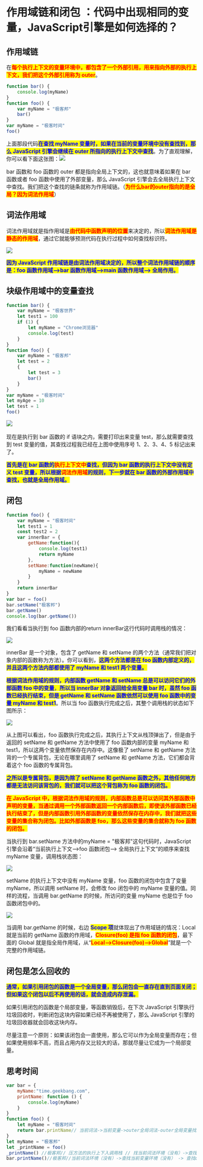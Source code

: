# 作用域链和闭包 ：代码中出现相同的变量，JavaScript引擎是如何选择的？

## ​作用域链

在<mark style="color:red;">**每个执行上下文的变量环境中，都包含了一个外部引用，用来指向外部的执行上下文，我们把这个外部引用称为 outer**</mark>。

```javascript
function bar() {
    console.log(myName)
}
function foo() {
    var myName = "极客邦"
    bar()
}
var myName = "极客时间"
foo()
```

上面那段代码<mark style="color:blue;">**在查找 myName 变量时，如果在当前的变量环境中没有查找到，那么 JavaScript 引擎会继续在 outer 所指向的执行上下文中查找**</mark>。为了直观理解，你可以看下面这张图：![](<../../.gitbook/assets/image (85).png>)

bar 函数和 foo 函数的 outer 都是指向全局上下文的，这也就意味着如果在 bar 函数或者 foo 函数中使用了外部变量，那么 JavaScript 引擎会去全局执行上下文中查找。我们把这个查找的链条就称为作用域链。（<mark style="color:red;">**为什么bar的outer指向的是全局？因为词法作用域**</mark>）

## 词法作用域

词法作用域就是指作用域是<mark style="color:red;">**由代码中函数声明的位置**</mark>来决定的，所以<mark style="color:red;">**词法作用域是静态的作用域**</mark>，通过它就能够预测代码在执行过程中如何查找标识符。

![](<../../.gitbook/assets/image (82) (1).png>)

<mark style="color:blue;">**因为 JavaScript 作用域链是由词法作用域决定的，所以整个词法作用域链的顺序是：foo 函数作用域—>bar 函数作用域—>main 函数作用域—> 全局作用。**</mark>

## 块级作用域中的变量查找

```javascript
function bar() {
    var myName = "极客世界"
    let test1 = 100
    if (1) {
        let myName = "Chrome浏览器"
        console.log(test)
    }
}
function foo() {
    var myName = "极客邦"
    let test = 2
    {
        let test = 3
        bar()
    }
}
var myName = "极客时间"
let myAge = 10
let test = 1
foo()
```

​![](<../../.gitbook/assets/image (67).png>)

现在是执行到 bar 函数的 if 语块之内，需要打印出来变量 test，那么就需要查找到 test 变量的值，其查找过程我已经在上图中使用序号 1、2、3、4、5 标记出来了。

<mark style="color:blue;">**首先是在 bar 函数的**</mark><mark style="color:red;">**执行上下文中**</mark><mark style="color:blue;">**查找，但因为 bar 函数的执行上下文中没有定义 test 变量，所以根据**</mark><mark style="color:red;">**词法作用域**</mark><mark style="color:blue;">**的规则，下一步就在 bar 函数的外部作用域中查找，也就是全局作用域。**</mark>

## 闭包

```javascript
function foo() {
    var myName = "极客时间"
    let test1 = 1
    const test2 = 2
    var innerBar = {
        getName:function(){
            console.log(test1)
            return myName
        },
        setName:function(newName){
            myName = newName
        }
    }
    return innerBar
}
var bar = foo()
bar.setName("极客邦")
bar.getName()
console.log(bar.getName())
```

我们看看当执行到 foo 函数内部的return innerBar这行代码时调用栈的情况：

![](<../../.gitbook/assets/image (78) (1).png>)

innerBar 是一个对象，包含了 getName 和 setName 的两个方法（通常我们把对象内部的函数称为方法）。你可以看到，<mark style="color:blue;">**这两个方法都是在 foo 函数内部定义的，并且这两个方法内部都使用了 myName 和 test1 两个变量。**</mark>

<mark style="color:blue;">**根据词法作用域的规则，内部函数 getName 和 setName 总是可以访问它们的外部函数 foo 中的变量**</mark><mark style="color:blue;">，</mark><mark style="color:blue;">**所以当 innerBar 对象返回给全局变量 bar 时，虽然 foo 函数已经执行结束，但是 getName 和 setName 函数依然可以使用 foo 函数中的变量 myName 和 test1**</mark>。所以当 foo 函数执行完成之后，其整个调用栈的状态如下图所示：

![](<../../.gitbook/assets/image (66) (1).png>)

从上图可以看出，foo 函数执行完成之后，其执行上下文从栈顶弹出了，但是由于返回的 setName 和 getName 方法中使用了 foo 函数内部的变量 myName 和 test1，所以这两个变量依然保存在内存中。这像极了 setName 和 getName 方法背的一个专属背包，无论在哪里调用了 setName 和 getName 方法，它们都会背着这个 foo 函数的专属背包。

<mark style="color:blue;">**之所以是专属背包，是因为除了 setName 和 getName 函数之外，其他任何地方都是无法访问该背包的，我们就可以把这个背包称为 foo 函数的闭包。**</mark>

<mark style="color:red;">**在 JavaScript 中，根据词法作用域的规则，内部函数总是可以访问其外部函数中声明的变量，当通过调用一个外部函数返回一个内部函数后，即使该外部函数已经执行结束了，但是内部函数引用外部函数的变量依然保存在内存中，我们就把这些变量的集合称为闭包。比如外部函数是 foo，那么这些变量的集合就称为 foo 函数的闭包。**</mark>

当执行到 bar.setName 方法中的myName = "极客邦"这句代码时，JavaScript 引擎会沿着“当前执行上下文–>foo 函数闭包–> 全局执行上下文”的顺序来查找 myName 变量，调用栈状态图：

![](<../../.gitbook/assets/image (81).png>)

setName 的执行上下文中没有 myName 变量，foo 函数的闭包中包含了变量 myName，所以调用 setName 时，会修改 foo 闭包中的 myName 变量的值。同样的流程，当调用 bar.getName 的时候，所访问的变量 myName 也是位于 foo 函数闭包中的。

![](<../../.gitbook/assets/image (87).png>)

当调用 bar.getName 的时候，右边 <mark style="color:blue;">**Scope 项**</mark>就体现出了作用域链的情况：Local 就是当前的 getName 函数的作用域，<mark style="color:red;">**Closure(foo) 是指 foo 函数的闭包**</mark>，最下面的 Global 就是指全局作用域，从“<mark style="color:red;">**Local–>Closure(foo)–>Global**</mark>”就是一个完整的作用域链。

## 闭包是怎么回收的

<mark style="color:blue;">**通常，如果引用闭包的函数是一个全局变量，那么闭包会一直存在直到页面关闭；但如果这个闭包以后不再使用的话，就会造成内存泄漏。**</mark>

如果引用闭包的函数是个局部变量，等函数销毁后，在下次 JavaScript 引擎执行垃圾回收时，判断闭包这块内容如果已经不再被使用了，那么 JavaScript 引擎的垃圾回收器就会回收这块内存。

尽量注意一个原则：如果该闭包会一直使用，那么它可以作为全局变量而存在；但如果使用频率不高，而且占用内存又比较大的话，那就尽量让它成为一个局部变量。

## 思考时间

```javascript
var bar = {
    myName:"time.geekbang.com",
    printName: function () {
        console.log(myName)
    }    
}
function foo() {
    let myName = "极客时间"
    return bar.printName// 当前词法->当前变量->outer全局词法-outer全局变量找到bar
}
let myName = "极客邦"
let _printName = foo()
_printName() //极客邦// 压方法的执行上下入调用栈 // 找当前词法环境（没有）->查找当前变量环境（没有） -> 查找outer全局词法环境（找到了）
bar.printName()//极客邦//当前词法环境（没有）->查找当前变量环境（没有） -> 查找outer全局词法环境（找到了）
```

